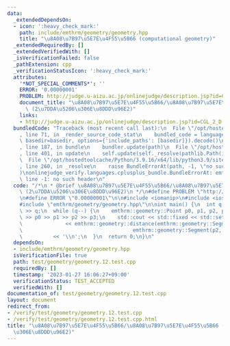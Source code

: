 ```yaml
---
data:
  _extendedDependsOn:
  - icon: ':heavy_check_mark:'
    path: include/emthrm/geometry/geometry.hpp
    title: "\u8A08\u7B97\u5E7E\u4F55\u5B66 (computational geometry)"
  _extendedRequiredBy: []
  _extendedVerifiedWith: []
  _isVerificationFailed: false
  _pathExtension: cpp
  _verificationStatusIcon: ':heavy_check_mark:'
  attributes:
    '*NOT_SPECIAL_COMMENTS*': ''
    ERROR: '0.00000001'
    PROBLEM: http://judge.u-aizu.ac.jp/onlinejudge/description.jsp?id=CGL_2_D
    document_title: "\u8A08\u7B97\u5E7E\u4F55\u5B66/\u8A08\u7B97\u5E7E\u4F55\u5B66\
      \ (2\u7DDA\u5206\u306E\u8DDD\u96E2)"
    links:
    - http://judge.u-aizu.ac.jp/onlinejudge/description.jsp?id=CGL_2_D
  bundledCode: "Traceback (most recent call last):\n  File \"/opt/hostedtoolcache/Python/3.9.16/x64/lib/python3.9/site-packages/onlinejudge_verify/documentation/build.py\"\
    , line 71, in _render_source_code_stat\n    bundled_code = language.bundle(stat.path,\
    \ basedir=basedir, options={'include_paths': [basedir]}).decode()\n  File \"/opt/hostedtoolcache/Python/3.9.16/x64/lib/python3.9/site-packages/onlinejudge_verify/languages/cplusplus.py\"\
    , line 187, in bundle\n    bundler.update(path)\n  File \"/opt/hostedtoolcache/Python/3.9.16/x64/lib/python3.9/site-packages/onlinejudge_verify/languages/cplusplus_bundle.py\"\
    , line 401, in update\n    self.update(self._resolve(pathlib.Path(included), included_from=path))\n\
    \  File \"/opt/hostedtoolcache/Python/3.9.16/x64/lib/python3.9/site-packages/onlinejudge_verify/languages/cplusplus_bundle.py\"\
    , line 260, in _resolve\n    raise BundleErrorAt(path, -1, \"no such header\"\
    )\nonlinejudge_verify.languages.cplusplus_bundle.BundleErrorAt: emthrm/geometry/geometry.hpp:\
    \ line -1: no such header\n"
  code: "/*\n * @brief \u8A08\u7B97\u5E7E\u4F55\u5B66/\u8A08\u7B97\u5E7E\u4F55\u5B66\
    \ (2\u7DDA\u5206\u306E\u8DDD\u96E2)\n */\n#define PROBLEM \"http://judge.u-aizu.ac.jp/onlinejudge/description.jsp?id=CGL_2_D\"\
    \n#define ERROR \"0.00000001\"\n\n#include <iomanip>\n#include <iostream>\n\n\
    #include \"emthrm/geometry/geometry.hpp\"\n\nint main() {\n  int q;\n  std::cin\
    \ >> q;\n  while (q--) {\n    emthrm::geometry::Point p0, p1, p2, p3;\n    std::cin\
    \ >> p0 >> p1 >> p2 >> p3;\n    std::cout << std::fixed << std::setprecision(9)\n\
    \              << emthrm::geometry::distance(emthrm::geometry::Segment(p0, p1),\n\
    \                                    emthrm::geometry::Segment(p2, p3))\n    \
    \          << '\\n';\n  }\n  return 0;\n}\n"
  dependsOn:
  - include/emthrm/geometry/geometry.hpp
  isVerificationFile: true
  path: test/geometry/geometry.12.test.cpp
  requiredBy: []
  timestamp: '2023-01-27 16:06:27+09:00'
  verificationStatus: TEST_ACCEPTED
  verifiedWith: []
documentation_of: test/geometry/geometry.12.test.cpp
layout: document
redirect_from:
- /verify/test/geometry/geometry.12.test.cpp
- /verify/test/geometry/geometry.12.test.cpp.html
title: "\u8A08\u7B97\u5E7E\u4F55\u5B66/\u8A08\u7B97\u5E7E\u4F55\u5B66 (2\u7DDA\u5206\
  \u306E\u8DDD\u96E2)"
---
```

